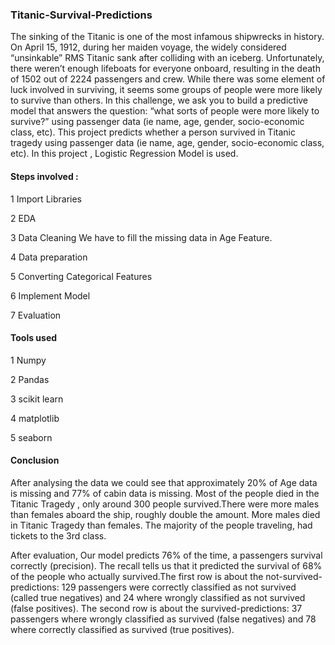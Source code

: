 ### Titanic-Survival-Predictions
The sinking of the Titanic is one of the most infamous shipwrecks in history.
On April 15, 1912, during her maiden voyage, the widely considered “unsinkable” RMS Titanic
sank after colliding with an iceberg. Unfortunately, there weren’t enough lifeboats for everyone
onboard, resulting in the death of 1502 out of 2224 passengers and crew.
While there was some element of luck involved in surviving, it seems some groups of people
were more likely to survive than others.
In this challenge, we ask you to build a predictive model that answers the question: “what sorts of
people were more likely to survive?” using passenger data (ie name, age, gender,
socio-economic class, etc).
This project predicts whether a person survived in Titanic tragedy using passenger data (ie name, age, gender,
socio-economic class, etc). In this project , Logistic Regression Model is used.

#### Steps involved :

1 Import Libraries

2 EDA
  
3 Data Cleaning
   We have to fill the missing data in Age Feature.
   
4 Data preparation

5 Converting Categorical Features

6 Implement Model

7 Evaluation
   
 #### Tools used
 
 1 Numpy
 
 2 Pandas
 
 3 scikit learn

 4 matplotlib
 
 5 seaborn
 
 #### Conclusion
 
After analysing the data we could see that approximately 20% of Age data is missing and 77% of cabin data is missing. Most of the people died in the Titanic Tragedy , only   around 300 people survived.There were more males than females aboard the ship, roughly double the amount. More males died in Titanic Tragedy than females. The majority of the people traveling, had tickets to the 3rd class.

After evaluation, Our model predicts 76% of the time, a passengers survival correctly (precision). The recall tells us that it predicted the survival of 68% of the people who actually survived.The first row is about the not-survived-predictions: 129 passengers were correctly classified as not survived (called true negatives) and 24 where wrongly classified as not survived (false positives). The second row is about the survived-predictions: 37 passengers where wrongly classified as survived (false negatives) and 78 where correctly classified as survived (true positives).
 
